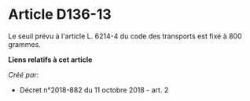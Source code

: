 # Article D136-13

Le seuil prévu à l'article L. 6214-4 du code des transports est fixé à 800 grammes.

**Liens relatifs à cet article**

_Créé par_:

  - Décret n°2018-882 du 11 octobre 2018 - art. 2
